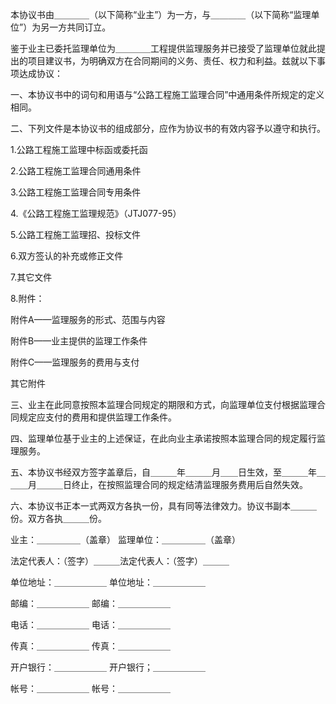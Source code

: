 
 



本协议书由＿＿＿＿（以下简称“业主”）为一方，与＿＿＿＿（以下简称“监理单位”）为另一方共同订立。




鉴于业主已委托监理单位为＿＿＿＿工程提供监理服务并已接受了监理单位就此提出的项目建议书，为明确双方在合同期间的义务、责任、权力和利益。兹就以下事项达成协议：




一、本协议书中的词句和用语与“公路工程施工监理合同”中通用条件所规定的定义相同。




二、下列文件是本协议书的组成部分，应作为协议书的有效内容予以遵守和执行。




1.公路工程施工监理中标函或委托函




2.公路工程施工监理合同通用条件




3.公路工程施工监理合同专用条件




4.《公路工程施工监理规范》（JTJ077-95）




5.公路工程施工监理招、投标文件




6.双方签认的补充或修正文件




7.其它文件




8.附件：




附件A——监理服务的形式、范围与内容




附件B——业主提供的监理工作条件




附件C——监理服务的费用与支付




其它附件




三、业主在此同意按照本监理合同规定的期限和方式，向监理单位支付根据监理合同规定应支付的费用和提供监理工作条件。




四、监理单位基于业主的上述保证，在此向业主承诺按照本监理合同的规定履行监理服务。




五、本协议书经双方签字盖章后，自＿＿＿年＿＿＿月＿＿日生效，至＿＿＿年＿＿＿月＿＿＿日终止，在按照监理合同的规定结清监理服务费用后自然失效。




六、本协议书正本一式两双方各执一份，具有同等法律效力。协议书副本＿＿＿份。双方各执＿＿＿份。




业主：＿＿＿＿＿（盖章）  监理单位：＿＿＿＿＿（盖章）




法定代表人：（签字）＿＿＿法定代表人：（签字）＿＿＿




单位地址：＿＿＿＿＿＿    单位地址：＿＿＿＿＿＿




邮编：＿＿＿＿＿＿        邮编：＿＿＿＿＿＿




电话：＿＿＿＿＿＿        电话：＿＿＿＿＿＿




传真：＿＿＿＿＿＿        传真：＿＿＿＿＿＿




开户银行：＿＿＿＿＿＿    开户银行；＿＿＿＿＿＿




帐号：＿＿＿＿＿＿        帐号：＿＿＿＿＿＿

 


 

 
 
 
 
 
  


  
 

  


  


  
 
 
 
 

